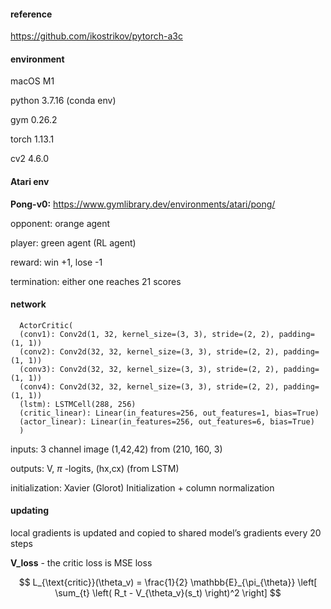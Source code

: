 #### reference

https://github.com/ikostrikov/pytorch-a3c

#### environment

macOS M1

python 3.7.16 (conda env)

gym 0.26.2

torch 1.13.1

cv2 4.6.0

#### Atari env

**Pong-v0:** https://www.gymlibrary.dev/environments/atari/pong/

opponent: orange agent

player: green agent (RL agent)

reward: win +1, lose -1

termination: either one reaches 21 scores

#### network


      ActorCritic(
      (conv1): Conv2d(1, 32, kernel_size=(3, 3), stride=(2, 2), padding=(1, 1))
      (conv2): Conv2d(32, 32, kernel_size=(3, 3), stride=(2, 2), padding=(1, 1))
      (conv3): Conv2d(32, 32, kernel_size=(3, 3), stride=(2, 2), padding=(1, 1))
      (conv4): Conv2d(32, 32, kernel_size=(3, 3), stride=(2, 2), padding=(1, 1))
      (lstm): LSTMCell(288, 256)
      (critic_linear): Linear(in_features=256, out_features=1, bias=True)
      (actor_linear): Linear(in_features=256, out_features=6, bias=True)
      )


inputs: 3 channel image (1,42,42) from (210, 160, 3)

outputs: V, $\pi$ -logits, (hx,cx) (from LSTM)

initialization: Xavier (Glorot) Initialization + column normalization

#### updating

local gradients is updated and copied to shared model’s gradients every 20 steps

**V_loss** - the critic loss is MSE loss

$$
L_{\text{critic}}(\theta_v) = \frac{1}{2} \mathbb{E}_{\pi_{\theta}} \left[ \sum_{t} \left( R_t - V_{\theta_v}(s_t) \right)^2 \right]
$$
